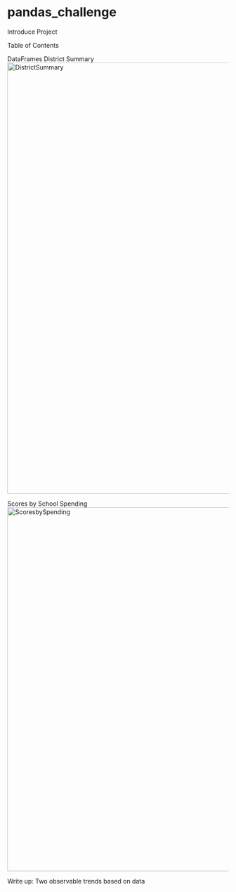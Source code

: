 # pandas_challenge

Introduce Project

Table of Contents

DataFrames
District Summary
<img width="982" alt="DistrictSummary" src="https://user-images.githubusercontent.com/69160361/95640918-6f916280-0a5c-11eb-964b-15d52ea37005.png">


Scores by School Spending
<img width="829" alt="ScoresbySpending" src="https://user-images.githubusercontent.com/69160361/95641321-dc0d6100-0a5e-11eb-80af-58fd91cb0009.png">

Write up: Two observable trends based on data
